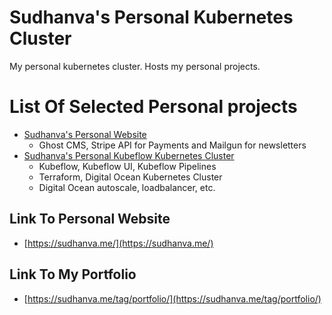 # Sudhanva's Personal Kubernetes Cluster

My personal kubernetes cluster. Hosts my personal projects.

# List Of Selected Personal projects
* [Sudhanva's Personal Website](https://sudhanva.me)
  * Ghost CMS, Stripe API for Payments and Mailgun for newsletters
* [Sudhanva's Personal Kubeflow Kubernetes Cluster](https://kubeflow.sudhanva.me)
  * Kubeflow, Kubeflow UI, Kubeflow Pipelines
  * Terraform, Digital Ocean Kubernetes Cluster
  * Digital Ocean autoscale, loadbalancer, etc.

## Link To Personal Website
* [https://sudhanva.me/](https://sudhanva.me/)

## Link To My Portfolio
* [https://sudhanva.me/tag/portfolio/](https://sudhanva.me/tag/portfolio/)


